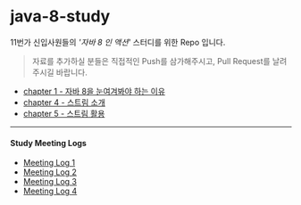 # java-8-study
11번가 신입사원들의 *'자바 8 인 액션'* 스터디를 위한 Repo 입니다.

> 자료를 추가하실 분들은 직접적인 Push를 삼가해주시고, Pull Request를 날려주시길 바랍니다.

* [chapter 1 - 자바 8을 눈여겨봐야 하는 이유](https://github.com/11STNEWBIE/java-8-study/blob/master/Java8Action/chapter1/1%EC%9E%A5.md)
* [chapter 4 - 스트림 소개](https://github.com/11STNEWBIE/java-8-study/blob/master/Java8Action/chapter4/4%EC%9E%A5.md)
* [chapter 5 - 스트림 활용](https://github.com/11STNEWBIE/java-8-study/blob/master/Java8Action/chapter5/5%EC%9E%A5.md)
---
#### Study Meeting Logs
* [Meeting Log 1](https://github.com/11STNEWBIE/java-8-study/blob/master/study-meeting-log/meeting-log-1(none).md)
* [Meeting Log 2](https://github.com/11STNEWBIE/java-8-study/blob/master/study-meeting-log/meeting-log-2(chapater3).md)
* [Meeting Log 3](https://github.com/11STNEWBIE/java-8-study/blob/master/study-meeting-log/meeting-log-3(chapter4%2C5).md)
* [Meeting Log 4](https://github.com/11STNEWBIE/java-8-study/blob/master/study-meeting-log/meeting-log-4(chapter5%2C6).md)

